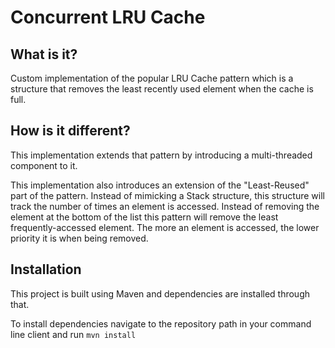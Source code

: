 # Concurrent LRU Cache

## What is it?

Custom implementation of the popular LRU Cache pattern which is a structure that removes the least recently used element when the cache is
full.

## How is it different?

This implementation extends that pattern by introducing a multi-threaded component to it.

This implementation also introduces an extension of the "Least-Reused" part of the pattern. Instead of mimicking a Stack structure, this
structure will track the number of times an element is accessed. Instead of removing the element at the bottom of the list this pattern will
remove the least frequently-accessed element. The more an element is accessed, the lower priority it is when being removed.

## Installation

This project is built using Maven and dependencies are installed through that.

To install dependencies navigate to the repository path in your command line client and run
`mvn install`